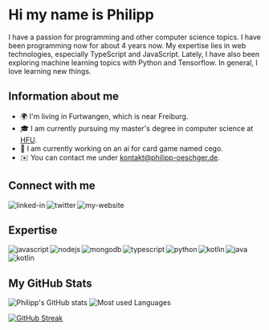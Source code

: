 # Hi my name is Philipp

I have a passion for programming and other computer science topics. I have been programming now for about 4 years now. My expertise lies in web technologies, especially TypeScript and JavaScript. Lately, I have also been exploring machine learning topics with Python and Tensorflow. In general, I love learning new things.

<!--
**PhilippOesch/PhilippOesch** is a ✨ _special_ ✨ repository because its `README.md` (this file) appears on your GitHub profile.

Here are some ideas to get you started:

- 🔭 I’m currently working on ...
- 🌱 I’m currently learning ...
- 👯 I’m looking to collaborate on ...
- 🤔 I’m looking for help with ...
- 💬 Ask me about ...
- 📫 How to reach me: ...
- 😄 Pronouns: ...
- ⚡ Fun fact: ...
-->

## Information about me

- :earth_africa: I'm living in Furtwangen, which is near Freiburg.
- :mortar_board: I am currently pursuing my master's degree in computer science at [HFU](https://www.hs-furtwangen.de/).
- :rocket: I am currently working on an ai for card game named cego.
- :envelope: You can contact me under kontakt@philipp-oeschger.de.

## Connect with me

[<img align="left" alt="linked-in" src="https://img.shields.io/badge/linkedin-%230077B5.svg?&style=for-the-badge&logo=linkedin&logoColor=white" />](https://www.linkedin.com/in/philipp-oeschger/)
[<img align="left" alt="twitter" src="https://img.shields.io/badge/twitter-%231DA1F2.svg?&style=for-the-badge&logo=twitter&logoColor=white" />](https://twitter.com/POeschger)
[<img align="left" alt="my-website" src="https://img.shields.io/badge/-My%20Website-lightgrey?style=for-the-badge" />](https://philipp-oeschger.de/Hauptseite)<br>

## Expertise

<img align="left" alt="javascript" src="https://img.shields.io/badge/JavaScript-F7DF1E?style=for-the-badge&logo=javascript&logoColor=black" />
<img align="left" alt="nodejs" src="https://img.shields.io/badge/node.js%20-%2343853D.svg?&style=for-the-badge&logo=node.js&logoColor=white" />
<img align="left" alt="mongodb" src="https://img.shields.io/badge/MongoDB-4EA94B?style=for-the-badge&logo=mongodb&logoColor=white" />
<img align="left" alt="typescript" src="https://img.shields.io/badge/TypeScript-007ACC?style=for-the-badge&logo=typescript&logoColor=white" />
<img align="left" alt="python" src="https://img.shields.io/badge/Python-14354C?style=for-the-badge&logo=python&logoColor=white" />
<img align="left" alt="kotlin" src="https://img.shields.io/badge/TensorFlow-FF6F00?style=for-the-badge&logo=tensorflow&logoColor=white" />
<img align="left" alt="java" src="https://img.shields.io/badge/Java-ED8B00?style=for-the-badge&logo=java&logoColor=white" />
<img align="left" alt="kotlin" src="https://img.shields.io/badge/Kotlin-0095D5?&style=for-the-badge&logo=kotlin&logoColor=white" />
<br><br>

## My GitHub Stats

![Philipp's GitHub stats](https://github-readme-stats.vercel.app/api?username=PhilippOesch&theme=tokyonight&hide=stars,prs&show_icons=true)
![Most used Languages](https://github-readme-stats.vercel.app/api/top-langs/?username=PhilippOesch&exclude_repo=github-readme-stats,PhilippOesch.github.io&theme=tokyonight&langs_count=6&layout=compact)

[![GitHub Streak](https://github-readme-streak-stats.herokuapp.com/?user=PhilippOesch)](https://git.io/streak-stats)
